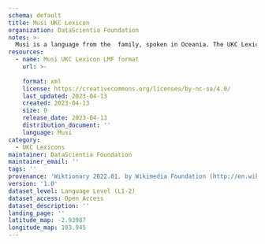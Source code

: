 ```yaml
---
schema: default
title: Musi UKC Lexicon
organization: DataScientia Foundation
notes: >-
  Musi is a language from the  family, spoken in Oceania. The UKC Lexicon of Musi is represented as a lexico-semantic network. It consists of words, word senses, synsets, as well as sense-level and synset-level relationships.
resources:
  - name: Musi UKC Lexicon LMF format
    url: >-
      
    format: xml
    license: https://creativecommons.org/licenses/by-nc-sa/4.0/
    last_updated: 2023-04-13
    created: 2023-04-13
    size: 0
    release_date: 2023-04-13
    distribution_document: ''
    language: Musi
category:
  - UKC Lexicons
maintainer: DataScientia Foundation
maintainer_email: ''
tags: ''
provenance: 'Wiktionary 2022.01. by Wikimedia Foundation (http://en.wiktionary.org); Princeton WordNet 2.1 by Princeton University (https://wordnet.princeton.edu)'
version: '1.0'
dataset_level: Language Level (L1-2)
dataset_access: Open Access
dataset_description: ''
landing_page: ''
latitude_map: -2.93987
longitude_map: 103.945
---
```

